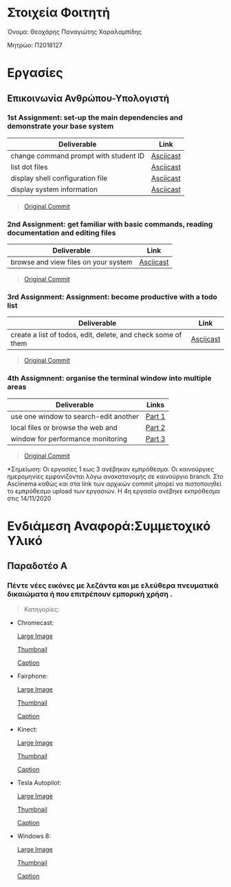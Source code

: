 # Στοιχεία Φοιτητή

Όνομα: Θεοχάρης Παναγιώτης Χαραλαμπίδης

Μητρώο: Π2018127

# Εργασίες

## Επικοινωνία Ανθρώπου-Υπολογιστή

### 1st Assignment: set-up the main dependencies and demonstrate your base system
|  Deliverable	| Link	|
|---	|---
|change command prompt with student ID | [Asciicast](https://asciinema.org/a/yp1DdpMS2piTvEpc39Vua4i7d)	|  
|list dot files| [Asciicast](https://asciinema.org/a/goP9wI5JZwy3HOfRB47a41SSj)  	| 
|display shell configuration file |[Asciicast](https://asciinema.org/a/v3eh1esDP5EaFarZJxkw0XxFp)|  
|display system information |[Asciicast](https://asciinema.org/a/fqWZ8cFBRThT0zokmNnYRViq6)|  

> [Original Commit](https://github.com/runtheorun-exe/hci/commit/bf1740c7fcf610193e139728c80e24cb6f3e7c15#diff-b51ca1ac2a4fa85e37c8973eca3ebf88)

### 2nd Assignment: get familiar with basic commands, reading documentation and editing files

| Deliverable  	| Link 	|
|---	|---	|
| browse and view files on your system | [Asciicast](https://asciinema.org/a/xm9Fp8cYMrG6IQlNdQkhgFJw7)

> [Original Commit](https://github.com/runtheorun-exe/hci/commit/a2c364c10ad16067207e76547031a57c22ec3057#diff-b51ca1ac2a4fa85e37c8973eca3ebf88)

### 3rd Assignment: Assignment: become productive with a todo list
| Deliverable  	|  Link 	|
|---	|---	|
|create a list of todos, edit, delete, and check some of them|[Asciicast](https://asciinema.org/a/TXMMME68JcXJUhmI07JpgPmht)|

> [Original Commit](https://github.com/runtheorun-exe/hci/commit/9279cd8b3cb653a0c7517e4960ff880bb008e3f3#diff-b51ca1ac2a4fa85e37c8973eca3ebf88)

### 4th Assigmnent: organise the terminal window into multiple areas
| Deliverable	| Links  	|
|---	|---	|
|use one window to search-edit another	| [Part 1](https://asciinema.org/a/OsiKpKbpZk202WGwX6QNLIq7i)  	|
|local files or browse the web and|[Part 2](https://asciinema.org/a/sahBkB3Lw26tZyvtC0YD8GWDy)|
|window for performance monitoring | [Part 3](https://asciinema.org/a/OsiKpKbpZk202WGwX6QNLIq7i%5D)     |

> [Original Commit](https://github.com/runtheorun-exe/hci/commit/80a4a8db43d5ad9b5479f84f360f272e72d9d22d#diff-b51ca1ac2a4fa85e37c8973eca3ebf88)

*Σημείωση: Οι εργασίες 1 εως 3 ανέβηκαν εμπρόθεσμα. Οι καινούργιες ημερομηνίες εμφανίζονται λόγω ανακατανομής σε καινούργιο branch. Στο Asciinema καθώς και στα link των αρχικών commit μπορεί να πιστοποιηθεί το εμπρόθεσμο upload των εργασιών. Η 4η εργασία ανέβηκε εκπρόθεσμα στις 14/11/2020

# Ενδιάμεση Αναφορά:Συμμετοχικό Υλικό

## Παραδοτέο Α
### Πέντε νέες εικόνες με λεζάντα και με ελεύθερα πνευματικά δικαιώματα ή που επιτρέπουν εμπορική χρήση .
> Κατηγορίες:
- Chromecast:

    [Large Image](https://github.com/runtheorun-exe/gr/blob/gh-pages/images/chromecast.jpg)
    
    [Thumbnail](https://github.com/runtheorun-exe/gr/blob/gh-pages/images/chromecast-thumb.jpg)
    
    [Caption](https://github.com/runtheorun-exe/gr/blob/gh-pages/_gallery/chromecast.md)
    
   
 - Fairphone:
 
    [Large Image](https://github.com/runtheorun-exe/gr/blob/gh-pages/images/fairphone.jpg)
    
    [Thumbnail](https://github.com/runtheorun-exe/gr/blob/gh-pages/images/fairphone-thumb.jpg)
    
    [Caption](https://github.com/runtheorun-exe/gr/blob/gh-pages/_gallery/fairphone.md)
    
    
  - Kinect:
  
    [Large Image](https://github.com/runtheorun-exe/gr/blob/gh-pages/images/kinect.jpg)
    
    [Thumbnail](https://github.com/runtheorun-exe/gr/blob/gh-pages/images/kinect-thumb.jpg)
    
    [Caption](https://github.com/runtheorun-exe/gr/blob/gh-pages/_gallery/kinect.md)
    
    
  - Tesla Autopilot:
  
     [Large Image](https://github.com/runtheorun-exe/gr/blob/gh-pages/images/tesla-autopilot.jpg)
    
     [Thumbnail](https://github.com/runtheorun-exe/gr/blob/gh-pages/images/tesla-autopilot-thumb.jpg)
    
     [Caption](https://github.com/runtheorun-exe/gr/blob/gh-pages/_gallery/tesla-autopilot.md)
    
  -  Windows 8:
  
     [Large Image](https://github.com/runtheorun-exe/gr/blob/gh-pages/images/windows8.jpg)
    
     [Thumbnail](https://github.com/runtheorun-exe/gr/blob/gh-pages/images/windows8-thumb.jpg)
    
     [Caption](https://github.com/runtheorun-exe/gr/blob/gh-pages/_gallery/windows8.md)

